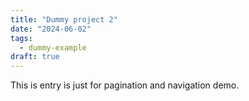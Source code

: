 ```yaml
---
title: "Dummy project 2"
date: "2024-06-02"
tags:
  - dummy-example
draft: true
---
```


This is entry is just for pagination and navigation demo.
